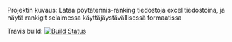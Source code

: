 Projektin kuvaus: Lataa pöytätennis-ranking tiedostoja excel tiedostoina, ja näytä rankigit selaimessa käyttäjäystävällisessä formaatissa

Travis build: [![Build Status](https://travis-ci.org/FummiTaksi/ranking-app-backend.svg?branch=master)](https://travis-ci.org/FummiTaksi/ranking-app-backend)